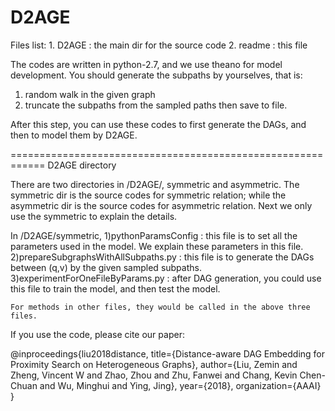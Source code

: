 # D2AGE


Files list:
	1. D2AGE : the main dir for the source code
	2. readme : this file

The codes are written in python-2.7, and we use theano for model development. You should generate the subpaths by yourselves, that is:
1) random walk in the given graph
2) truncate the subpaths from the sampled paths then save to file.

After this step, you can use these codes to first generate the DAGs, and then to model them by D2AGE.
	
============================================================
D2AGE directory

There are two directories in /D2AGE/, symmetric and asymmetric.
The symmetric dir is the source codes for symmetric relation; while the asymmetric dir is the source codes for asymmetric relation. Next we only use the symmetric to explain the details.

In /D2AGE/symmetric, 
	1)pythonParamsConfig : this file is to set all the parameters used in the model. We explain these parameters in this file.
	2)prepareSubgraphsWithAllSubpaths.py : this file is to generate the DAGs between (q,v) by the given sampled subpaths.
	3)experimentForOneFileByParams.py : after DAG generation, you could use this file to train the model, and then test the model.

	For methods in other files, they would be called in the above three files.


If you use the code, please cite our paper:

@inproceedings{liu2018distance,
  title={Distance-aware DAG Embedding for Proximity Search on Heterogeneous Graphs},
  author={Liu, Zemin and Zheng, Vincent W and Zhao, Zhou and Zhu, Fanwei and Chang, Kevin Chen-Chuan and Wu, Minghui and Ying, Jing},
  year={2018},
  organization={AAAI}
}


